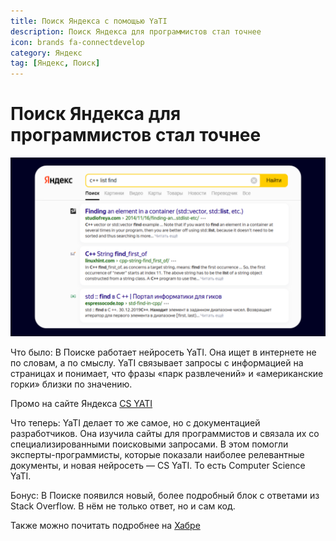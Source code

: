 ```yaml
---
title: Поиск Яндекса с помощью YaTI
description: Поиск Яндекса для программистов стал точнее
icon: brands fa-connectdevelop
category: Яндекс
tag: [Яндекс, Поиск]
---
```


# Поиск Яндекса для программистов стал точнее

![Картинка](./yati1.png)

Что было: В Поиске работает нейросеть YaTI. Она ищет в интернете не по словам, а по смыслу. YaTI связывает запросы с информацией на страницах и понимает, что фразы «парк развлечений» и «американские горки» близки по значению.

<YouTube id="qlchHk4nCac" />

Промо на сайте Яндекса [CS YATI](https://yandex.ru/promo/unisearch/cs_search)

Что теперь: YaTI делает то же самое, но с документацией разработчиков. Она изучила сайты для программистов и связала их со специализированными поисковыми запросами. В этом помогли эксперты-программисты, которые показали наиболее релевантные документы, и новая нейросеть — CS YaTI. То есть Computer Science YaTI.

Бонус: В Поиске появился новый, более подробный блок с ответами из Stack Overflow. В нём не только ответ, но и сам код.

Также можно почитать подробнее на [Хабре](https://habr.com/ru/company/yandex/blog/688952/)

